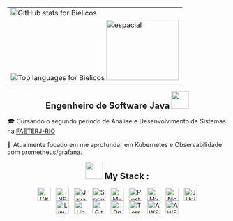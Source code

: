 <!-- Favorite o repositório e de like no post no linkedin se você gostou! (: -->
<table align="right">
  <tr>
    <td>
      <img
        src="https://github-readme-stats.vercel.app/api?username=Bielicos&hide_title=true&show_icons=true&line_height=25&hide=issues&bg_color=0D1B2A&title_color=1E90FF&text_color=A9D6E5&border_radius=5&border_color=1E90FF&icon_color=1E90FF"
        alt="GitHub stats for Bielicos"
      />
    </td>
         </tr>
         <tr>
    <td>
      <img
        src="https://github-readme-stats.vercel.app/api/top-langs?username=Bielicos&layout=compact&langs_count=4&show_icons=true&bg_color=0D1B2A&title_color=1E90FF&text_color=A9D6E5&border_radius=5&border_color=1E90FF"
        alt="Top languages for Bielicos"
      />
      <img width="166" height="139" alt="espacial" src="https://github.com/user-attachments/assets/a04a7605-38e0-4a27-9ca5-b5b1722536ae" />
    </td>
    
  </tr>
</table>
<p align="center">
  <strong style="font-size: 1.25rem;">Engenheiro de Software Java</strong>
  <img src="https://cultofthepartyparrot.com/parrots/hd/laptop_parrot.gif" width="40" height="40"/>
</p>
<p>
🎓 Cursando o segundo período de Análise e Desenvolvimento de Sistemas na <a href="https://www.faeterj-rio.edu.br/" target="_blank">FAETERJ-RIO</a>
</p>
<p>
🌟 Atualmente focado em me aprofundar em Kubernetes e Observabilidade com prometheus/grafana.
</p>
<p align="center">
  <img src="https://cultofthepartyparrot.com/parrots/hd/mustacheparrot.gif" width="40" height="40"/>
  <strong style="font-size: 1.25rem;">My Stack :</strong>
</p>
<!-- Back‑end -->
<div align="center" style="display: flex; align-items: center; justify-content: center; gap: 12px; flex-wrap: wrap;">
  <img src="https://cdn.jsdelivr.net/gh/devicons/devicon@latest/icons/csharp/csharp-original.svg" alt="C# logo" style="width:30px;height:30px;" />
  <img src="https://github.com/user-attachments/assets/c8c9658a-5397-4324-9fc0-ef1f14c16c87" alt=".NET logo" style="width:30px;height:30px;"  />
  <img src="https://cdn.jsdelivr.net/gh/devicons/devicon@latest/icons/java/java-original.svg" alt="Java logo" style="width:30px;height:30px;" />
  <img src="https://cdn.jsdelivr.net/gh/devicons/devicon@latest/icons/spring/spring-original.svg" alt="Spring Boot logo" style="width:30px;height:30px;" />
  <img src="https://cdn.jsdelivr.net/gh/devicons/devicon@latest/icons/mysql/mysql-original.svg" alt="MySQL logo" style="width:30px;height:30px;" />
  <img src="https://cdn.jsdelivr.net/gh/devicons/devicon@latest/icons/postgresql/postgresql-original.svg" alt="PostgreSQL logo" style="width:30px;height:30px;" />
  <img src="https://cdn.jsdelivr.net/gh/devicons/devicon@latest/icons/microsoftsqlserver/microsoftsqlserver-original.svg" alt="MySQL logo" style="width:30px;height:30px;" />
  <img src="https://cdn.jsdelivr.net/gh/devicons/devicon@latest/icons/mongodb/mongodb-original.svg" alt="MongoDB logo" style="width:30px;height:30px;" />
  <img src="https://cdn.jsdelivr.net/gh/devicons/devicon@latest/icons/junit/junit-original.svg" alt="JUnit logo" style="width:30px;height:30px;" />
</div>
<!-- DevOps -->
<div align="center" style="display: flex; align-items: center; justify-content: center; gap: 12px; flex-wrap: wrap;">
  <img src="https://cdn.jsdelivr.net/gh/devicons/devicon@latest/icons/linux/linux-original.svg" alt="Linux logo" style="width:30px;height:30px;" />
  <img src="https://cdn.jsdelivr.net/gh/devicons/devicon@latest/icons/ubuntu/ubuntu-original.svg" alt="Ubuntu logo" style="width:30px;height:30px;" />
  <img src="https://cdn.jsdelivr.net/gh/devicons/devicon@latest/icons/git/git-original.svg" alt="Git logo" style="width:30px;height:30px;" />
  <img src="https://cdn.jsdelivr.net/gh/devicons/devicon@latest/icons/docker/docker-plain.svg" alt="Docker logo" style="width:30px;height:30px;" />
  <img src="https://cdn.jsdelivr.net/gh/devicons/devicon@latest/icons/terraform/terraform-original.svg" alt="Terraform logo" style="width:30px;height:30px;" />
  <img src="https://cdn.jsdelivr.net/gh/devicons/devicon@latest/icons/amazonwebservices/amazonwebservices-plain-wordmark.svg" alt="AWS logo" style="width:30px;height:30px;" />
  <img src="https://cdn.jsdelivr.net/gh/devicons/devicon@latest/icons/githubactions/githubactions-original.svg" alt="AWS logo" style="width:30px;height:30px;" />
</div>
<!-- Front‑end -->
<!-- <div align="center" style="display: flex; align-items: center; justify-content: center; gap: 12px; flex-wrap: wrap;">
  <img src="https://cdn.jsdelivr.net/gh/devicons/devicon@latest/icons/angular/angular-original.svg" alt="Angular logo" style="width:30px;height:30px;" />
  <img src="https://cdn.jsdelivr.net/gh/devicons/devicon@latest/icons/typescript/typescript-original.svg" alt="TypeScript logo" style="width:30px;height:30px;" />
  <img src="https://cdn.jsdelivr.net/gh/devicons/devicon@latest/icons/sass/sass-original.svg" alt="SASS logo" style="width:30px;height:30px;" />
  <img src="https://cdn.jsdelivr.net/gh/devicons/devicon@latest/icons/html5/html5-original.svg" alt="HTML5 logo" style="width:30px;height:30px;" />
  <img src="https://cdn.jsdelivr.net/gh/devicons/devicon@latest/icons/css3/css3-original.svg" alt="CSS3 logo" style="width:30px;height:30px;" />
  <img src="https://cdn.jsdelivr.net/gh/devicons/devicon@latest/icons/javascript/javascript-original.svg" alt="JavaScript logo" style="width:30px;height:30px;" />
  <img src="https://cdn.jsdelivr.net/gh/devicons/devicon@latest/icons/figma/figma-original.svg" alt="Figma logo" style="width:30px;height:30px;" />
</div> -->
